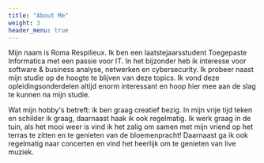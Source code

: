 ```yaml
---
title: "About Me"
weight: 3
header_menu: true
---
```



Mijn naam is Roma Respilieux. Ik ben een laatstejaarsstudent Toegepaste Informatica met een passie voor IT. In het bijzonder heb ik interesse voor software & business analyse, netwerken en cybersecurity. Ik probeer naast mijn studie op de hoogte te blijven van deze topics. Ik vond deze opleidingsonderdelen altijd enorm interessant en hoop hier mee aan de slag te kunnen na mijn studie.

Wat mijn hobby's betreft: ik ben graag creatief bezig. In mijn vrije tijd teken en schilder ik graag, daarnaast haak ik ook regelmatig. Ik werk graag in de tuin, als het mooi weer is vind ik het zalig om samen met mijn vriend op het terras te zitten en te genieten van de bloemenpracht! Daarnaast ga ik ook regelmatig naar concerten en vind het heerlijk om te genieten van live muziek. 

